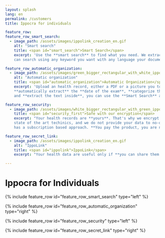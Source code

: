 ```yaml
---
layout: splash
lang: en
permalink: /customers
title: Ippocra for individuals

feature_row:
feature_row_smart_search:
  - image_path: /assets/images/ippolink_creation_en.gif
    alt: "Smart search"
    title: <span id="smart_search">Smart Search</span>
    excerpt: 'Use the **smart search** to find what you need. We extract what is **inside** the document, so you
    can search using any keyword you want with any language your document are!'

feature_row_automatic_organization:
  - image_path: /assets/images/green_bigger_rectangular_with_white_ippo_inside.png
    alt: "Automatic organization"
    title: <span id="automatic_organization">Automatic Organization</span>
    excerpt: 'Upload an health record, either a PDF or a picture you took with the phone, and Ippocra will 
    **automatically extract** the **date of the exam**, **categorize the health records**, 
    and **extract the text inside**, you can use the **Smart Search** above!'

feature_row_security:
  - image_path: /assets/images/white_bigger_rectangular_with_green_ippo_inside.png
    title: <span id="security_first">Safe with our encryption</span>
    excerpt: "Your health records are **yours**. That's why we encrypt the data on disk with the 
    state of the art techinics, and we do not provide your data to no-one else. That is also why Ippocra 
    has a subscription based approach. **You pay the product, you are not the product** ;)"

feature_row_secret_link:
  - image_path: /assets/images/ippolink_creation_en.gif
    alt: "IppoLink"
    title: <span id="ippolink">IppoLink</span>
    excerpt: "Your health data are useful only if **you can share them securely with professionals**. That's why we have invented the **ippolink**! For example, when you need to go to a new doctor: how can you share your medical history? Just create a ippolink with the relevant information! The ippolink will automatically expire after the expiration date, keeping your **data secure**. Avoid to share your data via not trusted means, like instant messaging applications, where they could be used to train some random AI. **Keep your data safe. Securely share them. Only when you want to**"

---
```


<div class="headline-title-pages">
<h1>Ippocra for Individuals</h1>
</div>

{% include feature_row id="feature_row_smart_search" type="left" %}

{% include feature_row id="feature_row_automatic_organization" type="right" %}

{% include feature_row id="feature_row_security" type="left" %}

{% include feature_row id="feature_row_secret_link" type="right" %}

